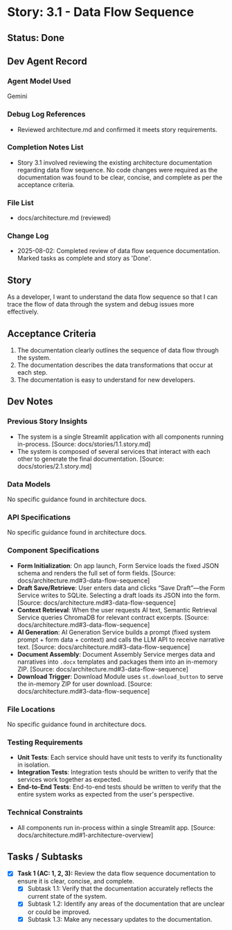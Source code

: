 # Story: 3.1 - Data Flow Sequence

## Status: Done

## Dev Agent Record

### Agent Model Used

Gemini

### Debug Log References

- Reviewed architecture.md and confirmed it meets story requirements.

### Completion Notes List

- Story 3.1 involved reviewing the existing architecture documentation regarding data flow sequence. No code changes were required as the documentation was found to be clear, concise, and complete as per the acceptance criteria.

### File List

- docs/architecture.md (reviewed)

### Change Log

- 2025-08-02: Completed review of data flow sequence documentation. Marked tasks as complete and story as 'Done'.

## Story

As a developer, I want to understand the data flow sequence so that I can trace the flow of data through the system and debug issues more effectively.

## Acceptance Criteria

1.  The documentation clearly outlines the sequence of data flow through the system.
2.  The documentation describes the data transformations that occur at each step.
3.  The documentation is easy to understand for new developers.

## Dev Notes

### Previous Story Insights

- The system is a single Streamlit application with all components running in-process. [Source: docs/stories/1.1.story.md]
- The system is composed of several services that interact with each other to generate the final documentation. [Source: docs/stories/2.1.story.md]

### Data Models

No specific guidance found in architecture docs.

### API Specifications

No specific guidance found in architecture docs.

### Component Specifications

- **Form Initialization**: On app launch, Form Service loads the fixed JSON schema and renders the full set of form fields. [Source: docs/architecture.md#3-data-flow-sequence]
- **Draft Save/Retrieve**: User enters data and clicks “Save Draft”—the Form Service writes to SQLite. Selecting a draft loads its JSON into the form. [Source: docs/architecture.md#3-data-flow-sequence]
- **Context Retrieval**: When the user requests AI text, Semantic Retrieval Service queries ChromaDB for relevant contract excerpts. [Source: docs/architecture.md#3-data-flow-sequence]
- **AI Generation**: AI Generation Service builds a prompt (fixed system prompt + form data + context) and calls the LLM API to receive narrative text. [Source: docs/architecture.md#3-data-flow-sequence]
- **Document Assembly**: Document Assembly Service merges data and narratives into `.docx` templates and packages them into an in-memory ZIP. [Source: docs/architecture.md#3-data-flow-sequence]
- **Download Trigger**: Download Module uses `st.download_button` to serve the in-memory ZIP for user download. [Source: docs/architecture.md#3-data-flow-sequence]

### File Locations

No specific guidance found in architecture docs.

### Testing Requirements

- **Unit Tests**: Each service should have unit tests to verify its functionality in isolation.
- **Integration Tests**: Integration tests should be written to verify that the services work together as expected.
- **End-to-End Tests**: End-to-end tests should be written to verify that the entire system works as expected from the user's perspective.

### Technical Constraints

- All components run in-process within a single Streamlit app. [Source: docs/architecture.md#1-architecture-overview]

## Tasks / Subtasks

- [x] **Task 1 (AC: 1, 2, 3):** Review the data flow sequence documentation to ensure it is clear, concise, and complete.
    - [x] Subtask 1.1: Verify that the documentation accurately reflects the current state of the system.
    - [x] Subtask 1.2: Identify any areas of the documentation that are unclear or could be improved.
    - [x] Subtask 1.3: Make any necessary updates to the documentation.
